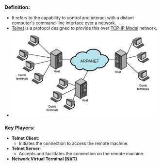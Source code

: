 
### Definition: 
- It refers to the capability to control and interact with a distant computer's command-line interface over a network.
- [Telnet](Telnet.md) is a protocol designed to provide this over [TCP-IP Model](TCP-IP%20Model.md) network.
- ![RemoteTerminalAccess](Attachments/RemoteTerminalAccess.png)
### Key Players:
- **Telnet Client**: 
	- Initiates the connection to access the remote machine.
- **Telnet Server**: 
	- Accepts and facilitates the connection on the remote machine.
- **Network Virtual Terminal ([NVT](NVT.md))**
